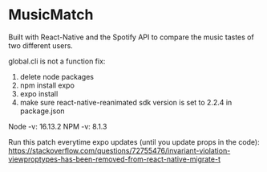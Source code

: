 # MusicMatch
Built with React-Native and the Spotify API to compare the music tastes of two different users.

global.cli is not a function fix:
1. delete node packages
2. npm install expo
3. expo install
4. make sure react-native-reanimated sdk version is set to 2.2.4 in package.json

Node -v: 16.13.2
NPM -v: 8.1.3

Run this patch everytime expo updates (until you update props in the code): https://stackoverflow.com/questions/72755476/invariant-violation-viewproptypes-has-been-removed-from-react-native-migrate-t
